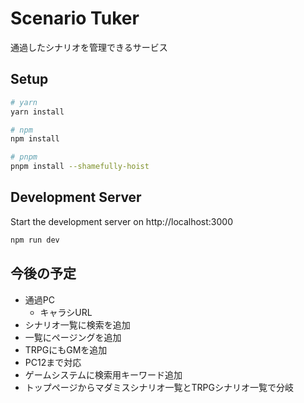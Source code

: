# Scenario Tuker

通過したシナリオを管理できるサービス

## Setup

```bash
# yarn
yarn install

# npm
npm install

# pnpm
pnpm install --shamefully-hoist
```

## Development Server

Start the development server on http://localhost:3000

```bash
npm run dev
```

## 今後の予定

* 通過PC
  * キャラシURL
* シナリオ一覧に検索を追加
* 一覧にページングを追加
* TRPGにもGMを追加
* PC12まで対応
* ゲームシステムに検索用キーワード追加
* トップページからマダミスシナリオ一覧とTRPGシナリオ一覧で分岐